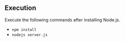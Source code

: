 ## Execution

Execute the following commands after installing Node.js.

- `npm install`
- `nodejs server.js`
